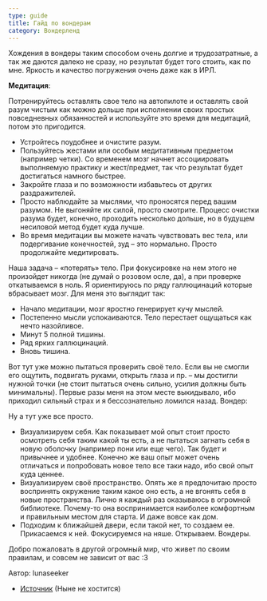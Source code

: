 ```yaml
---
type: guide
title: Гайд по вондерам
category: Вондерленд
---
```



Хождения в вондеры таким способом очень долгие и трудозатратные, а так же даются далеко не сразу, но результат будет того стоить, как по мне. Яркость и качество погружения очень даже как в ИРЛ.

**Медитация**:

Потренируйтесь оставлять свое тело на автопилоте и оставлять свой разум чистым как можно дольше при исполнении своих простых повседневных обязанностей и используйте это время для медитаций, потом это пригодится.

- Устройтесь поудобнее и очистите разум.
- Пользуйтесь жестами или особым медитативным предметом (например четки). Со временем мозг начнет ассоциировать выполняемую практику и жест/предмет, так что результат будет достигаться намного быстрее.
- Закройте глаза и по возможности избавьтесь от других раздражителей.
- Просто наблюдайте за мыслями, что проносятся перед вашим разумом. Не выгоняйте их силой, просто смотрите. Процесс очистки разума будет, конечно, проходить несколько дольше, но в будущем несиловой метод будет куда лучше.
- Во время медитации вы можете начать чувствовать вес тела, или подергивание конечностей, зуд – это нормально. Просто продолжайте медитировать.

Наша задача – «потерять» тело. При фокусировке на нем этого не произойдет никогда (не думай о розовом осле, да), а при проверке откатываемся в ноль. Я ориентируюсь по ряду галлюцинаций которые вбрасывает мозг. Для меня это выглядит так:

- Начало медитации, мозг яростно генерирует кучу мыслей.
- Постепенно мысли успокаиваются. Тело перестает ощущаться как нечто назойливое.
- Минут 5 полной тишины.
- Ряд ярких галлюцинаций.
- Вновь тишина.    

Вот тут уже можно пытаться проверить своё тело. Если вы не смогли его ощутить, подвигать руками, открыть глаза и пр. – мы достигли нужной точки (не стоит пытаться очень сильно, усилия должны быть минимальны). Первые разы меня на этом месте выкидывало, ибо приходил сильный страх и я бессознательно ломился назад. Вондер:

Ну а тут уже все просто.

- Визуализируем себя. Как показывает мой опыт стоит просто осмотреть себя таким какой ты есть, а не пытаться загнать себя в новую оболочку (например пони или еще чего). Так будет и привычнее и удобнее. Конечно же ваш опыт может очень отличаться и попробовать новое тело все таки надо, ибо свой опыт куда ценнее.
- Визуализируем своё пространство. Опять же я предпочитаю просто воспринять окружение таким какое оно есть, а не вгонять себя в новые пространства. Лично я каждый раз оказываюсь в огромной библиотеке. Почему-то она воспринимается наиболее комфортным и правильным местом для старта. И даже вовсе как дом.
- Подходим к ближайшей двери, если такой нет, то создаем ее. Прикасаемся к ней. Фокусируемся на няше. Открываем. Вондеры.    

Добро пожаловать в другой огромный мир, что живет по своим правилам, и совсем не зависит от вас :3

Автор: lunaseeker


* [Источник](http://lib.tulpa.cc/articles/22) (Ныне не хостится)
